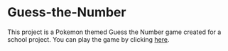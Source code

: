 # Guess-the-Number
This project is a Pokemon themed Guess the Number game created for a school project. You can play the game by clicking [here](dkchiem.github.io/Guess-the-Number/).
